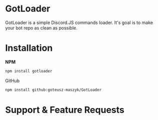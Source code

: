 # GotLoader

GotLoader is a simple Discord.JS commands loader. It's goal is to make your bot repo as clean as possible.

# Installation

**NPM**

```bash
npm install gotloader
```

GitHub
```bash
npm install github:goteusz-maszyk/GotLoader
```

# Support & Feature Requests

